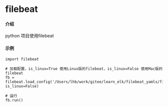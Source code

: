 # filebeat

#### 介绍
python 项目使用filebeat

#### 示例
    import filebeat
    
    # 加载配置，is_linux=True 使用Linux版的filebeat，is_linux=False 使用Mac版的filebeat
    fb = filebeat.load_config('/Users/lhb/work/gitee/learn_elk/filebeat_yamls/filebeat.yml', is_linux=False)
    
    # 运行
    fb.run()



